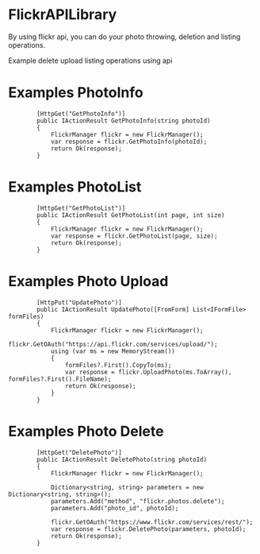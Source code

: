 # FlickrAPILibrary
By using flickr api, you can do your photo throwing, deletion and listing operations.

Example delete upload listing operations using api

# Examples PhotoInfo
~~~
        [HttpGet("GetPhotoInfo")]
        public IActionResult GetPhotoInfo(string photoId)
        {
            FlickrManager flickr = new FlickrManager();
            var response = flickr.GetPhotoInfo(photoId);
            return Ok(response);
        }
~~~

# Examples PhotoList
~~~
        [HttpGet("GetPhotoList")]
        public IActionResult GetPhotoList(int page, int size)
        {
            FlickrManager flickr = new FlickrManager();
            var response = flickr.GetPhotoList(page, size);
            return Ok(response);
        }
~~~

# Examples Photo Upload
~~~
        [HttpPut("UpdatePhoto")]
        public IActionResult UpdatePhoto([FromForm] List<IFormFile> formFiles)
        {
            FlickrManager flickr = new FlickrManager();
            flickr.GetOAuth("https://api.flickr.com/services/upload/");
            using (var ms = new MemoryStream())
            {
                formFiles?.First().CopyTo(ms);
                var response = flickr.UploadPhoto(ms.ToArray(), formFiles?.First().FileName);
                return Ok(response);
            }
        }

~~~

# Examples Photo Delete
~~~
        [HttpGet("DeletePhoto")]
        public IActionResult DeletePhoto(string photoId)
        {
            FlickrManager flickr = new FlickrManager();

            Dictionary<string, string> parameters = new Dictionary<string, string>();
            parameters.Add("method", "flickr.photos.delete");
            parameters.Add("photo_id", photoId);

            flickr.GetOAuth("https://www.flickr.com/services/rest/");
            var response = flickr.DeletePhoto(parameters, photoId);
            return Ok(response);
        }
 ~~~
